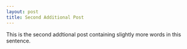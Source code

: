 ```yaml
---
layout: post
title: Second Additional Post
---
```


This is the second addtional post containing slightly more words in this sentence. 
